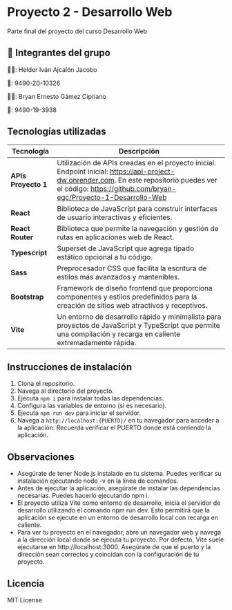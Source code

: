 
# Proyecto 2 - Desarrollo Web

Parte final del proyecto del curso Desarrollo Web


## 🚀 Integrantes del grupo

🙍‍♂️: Helder Iván Ajcalón Jacobo

🪪: 9490-20-10326

🙍‍♂️: Bryan Ernesto Gámez Cipriano

🪪: 9490-19-3938

## Tecnologías utilizadas

| Tecnología        | Descripción                                                                                         |
|-------------------|-----------------------------------------------------------------------------------------------------|
| **APIs Proyecto 1**       | Utilización de APIs creadas en el proyecto inicial. Endpoint inicial: https://api-project-dw.onrender.com. En este repositorio puedes ver el código: https://github.com/bryan-egc/Proyecto-1-Desarrollo-Web                |
| **React**    | Biblioteca de JavaScript para construir interfaces de usuario interactivas y eficientes.   |
| **React Router** | Biblioteca que permite la navegación y gestión de rutas en aplicaciones web de React.                                           |
| **Typescript**      | Superset de JavaScript que agrega tipado estático opcional a tu código.                    |
| **Sass**       | Preprocesador CSS que facilita la escritura de estilos más avanzados y mantenibles.      |
| **Bootstrap**        | Framework de diseño frontend que proporciona componentes y estilos predefinidos para la creación de sitios web atractivos y receptivos.              |
| **Vite**        | Un entorno de desarrollo rápido y minimalista para proyectos de JavaScript y TypeScript que permite una compilación y recarga en caliente extremadamente rápida.              |

## Instrucciones de instalación

1. Clona el repositorio.
2. Navega al directorio del proyecto.
3. Ejecuta `npm i` para instalar todas las dependencias.
4. Configura las variables de entorno (si es necesario).
5. Ejecuta `npm run dev` para iniciar el servidor.
6. Navega a `http://localhost:{PUERTO}/` en tu navegador para acceder a la aplicación. Recuerda verificar el PUERTO donde está corriendo la aplicación.

## Observaciones

- Asegúrate de tener Node.js instalado en tu sistema. Puedes verificar su instalación ejecutando node -v en la línea de comandos.
- Antes de ejecutar la aplicación, asegúrate de instalar las dependencias necesarias. Puedes hacerlo ejecutando npm i.
- El proyecto utiliza Vite como entorno de desarrollo, inicia el servidor de desarrollo utilizando el comando npm run dev. Esto permitirá que la aplicación se ejecute en un entorno de desarrollo local con recarga en caliente.
- Para ver tu proyecto en el navegador, abre un navegador web y navega a la dirección local donde se ejecuta tu proyecto. Por defecto, Vite suele ejecutarse en http://localhost:3000. Asegúrate de que el puerto y la dirección sean correctos y coincidan con la configuración de tu proyecto.


## Licencia

MIT License